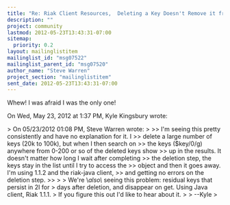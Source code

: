 ```yaml
---
title: "Re: Riak Client Resources,	Deleting a Key Doesn't Remove it from bucket.keys"
description: ""
project: community
lastmod: 2012-05-23T13:43:31-07:00
sitemap:
  priority: 0.2
layout: mailinglistitem
mailinglist_id: "msg07522"
mailinglist_parent_id: "msg07520"
author_name: "Steve Warren"
project_section: "mailinglistitem"
sent_date: 2012-05-23T13:43:31-07:00
---
```



Whew! I was afraid I was the only one!

On Wed, May 23, 2012 at 1:37 PM, Kyle Kingsbury  wrote:

&gt; On 05/23/2012 01:08 PM, Steve Warren wrote:
&gt;
&gt;&gt; I'm seeing this pretty consistently and have no explanation for it. I
&gt;&gt; delete a large number of keys (20k to 100k), but when I then search on
&gt;&gt; the keys ($key/0/g) anywhere from 0-200 or so of the deleted keys show
&gt;&gt; up in the results. It doesn't matter how long I wait after completing
&gt;&gt; the deletion step, the keys stay in the list until I try to access the
&gt;&gt; object and then it goes away. I'm using 1.1.2 and the riak-java client,
&gt;&gt; and getting no errors on the deletion step.
&gt;&gt;
&gt;
&gt; We're \\*also\\* seeing this problem: residual keys that persist in 2I for
&gt; days after deletion, and disappear on get. Using Java client, Riak 1.1.1.
&gt; If you figure this out I'd like to hear about it.
&gt;
&gt; --Kyle
&gt;
